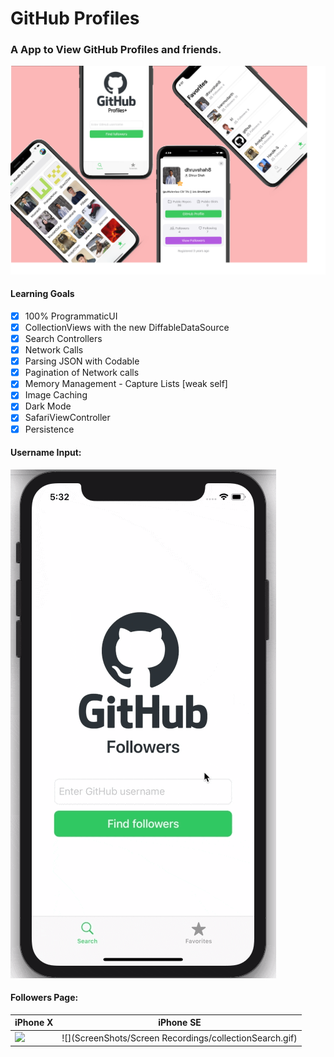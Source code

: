 # GitHub Profiles

### A App to View GitHub Profiles and friends. 

![ ](https://raw.githubusercontent.com/dhruvshah8/GitHubProfiles/master/ScreenShots/allScreens.png?token=AHH3VNZ4GB7LPAR76HW7SZ27D6VWE)

#### Learning Goals 
- [x] 100% ProgrammaticUI
- [x] CollectionViews with the new DiffableDataSource
- [x] Search Controllers
- [x] Network Calls
- [x] Parsing JSON with Codable
- [x] Pagination of Network calls
- [x] Memory Management - Capture Lists [weak self]
- [x] Image Caching
- [x] Dark Mode
- [x] SafariViewController
- [x] Persistence

#### Username Input: 
![ ](https://raw.githubusercontent.com/dhruvshah8/GitHubProfiles/master/ScreenShots/Screen%20Recordings/screen1.gif?token=AHH3VN44ZWGFWLT35BWLLES7D6V3Q)

#### Followers Page: 

| iPhone X                                   | iPhone SE                                     |
| ------------------------------------------ | --------------------------------------------- |
| ![](/ScreenShots/ScreenRecordings/collectionSearch.gif) | ![](ScreenShots/Screen Recordings/collectionSearch.gif) |

